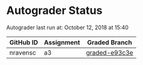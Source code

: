 # Autograder Status
Autograder last run at: October 12, 2018 at 15:40

| GitHub ID | Assignment | Graded Branch |
|-----------|------------|---------------|
| nravensc | a3 | [graded-e93c3e](https://github.com/Fall2018COMP401-001/a3-nravensc/tree/graded-e93c3e) | 
